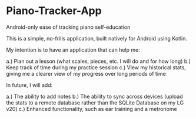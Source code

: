 # Piano-Tracker-App
Android-only ease of tracking piano self-education

This is a simple, no-frills application, built natively for Android using Kotlin.

My intention is to have an application that can help me:

  a.) Plan out a lesson (what scales, pieces, etc. I will do and for how long)
  b.) Keep track of time during my practice session
  c.) View my historical stats, giving me a clearer view of my progress over long periods of time
  
In future, I will add:

  a.) The ability to add notes
  b.) The ability to sync across devices (upload the stats to a remote database rather than the 
      SQLite Database on my LG v20)
  c.) Enhanced functionality, such as ear training and a metronome
